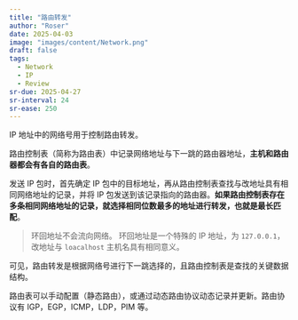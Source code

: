 ```yaml
---
title: "路由转发"
author: "Roser"
date: 2025-04-03
image: "images/content/Network.png"
draft: false
tags:
  - Network
  - IP
  - Review
sr-due: 2025-04-27
sr-interval: 24
sr-ease: 250
---
```

IP 地址中的网络号用于控制路由转发。

路由控制表（简称为路由表）中记录网络地址与下一跳的路由器地址，**主机和路由器都会有各自的路由表**。

发送 IP 包时，首先确定 IP 包中的目标地址，再从路由控制表查找与改地址具有相同网络地址的记录，并将 IP 包发送到该记录指向的路由器。**如果路由控制表存在多条相同网络地址的记录，就选择相同位数最多的地址进行转发，也就是最长匹配**。

> 环回地址不会流向网络。
> 环回地址是一个特殊的 IP 地址，为 `127.0.0.1`，改地址与 `loacalhost` 主机名具有相同意义。

可见，路由转发是根据网络号进行下一跳选择的，且路由控制表是查找的关键数据结构。

路由表可以手动配置（静态路由），或通过动态路由协议动态记录并更新。路由协议有 IGP，EGP，ICMP，LDP，PIM 等。